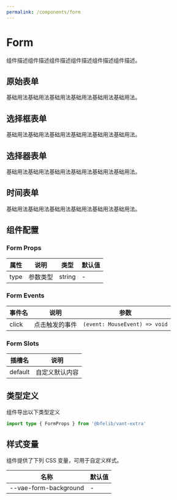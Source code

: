 ```yaml
---
permalink: /components/form
---
```


# Form

组件描述组件描述组件描述组件描述组件描述组件描述。

## 原始表单

基础用法基础用法基础用法基础用法基础用法基础用法。

<demo src="./__demos__/basic.vue"></demo>

## 选择框表单

基础用法基础用法基础用法基础用法基础用法基础用法。

<demo src="./__demos__/checker.vue"></demo>

## 选择器表单

基础用法基础用法基础用法基础用法基础用法基础用法。

<demo src="./__demos__/picker.vue"></demo>

## 时间表单

基础用法基础用法基础用法基础用法基础用法基础用法。

<demo src="./__demos__/datetime.vue"></demo>

## 组件配置

### Form Props

| 属性 | 说明     | 类型   | 默认值 |
| ---- | -------- | ------ | ------ |
| type | 参数类型 | string | -      |

### Form Events

| 事件名 | 说明           | 参数                          |
| ------ | -------------- | ----------------------------- |
| click  | 点击触发的事件 | `(event: MouseEvent) => void` |

### Form Slots

| 插槽名  | 说明           |
| ------- | -------------- |
| default | 自定义默认内容 |

## 类型定义

组件导出以下类型定义

```ts
import type { FormProps } from '@bfelib/vant-extra'
```

## 样式变量

组件提供了下列 CSS 变量，可用于自定义样式。

| 名称                  | 默认值 |
| --------------------- | ------ |
| --vae-form-background | -      |
